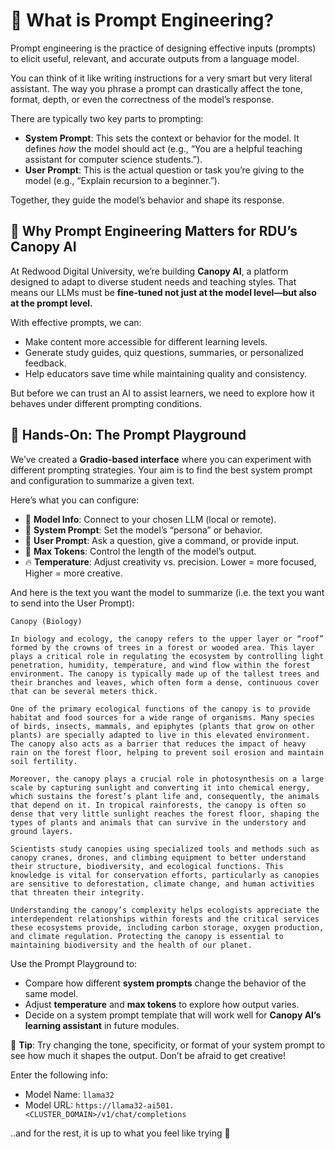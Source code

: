 # 🧠 What is Prompt Engineering?

<div class="terminal-curl"></div>

Prompt engineering is the practice of designing effective inputs (prompts) to elicit useful, relevant, and accurate outputs from a language model.

You can think of it like writing instructions for a very smart but very literal assistant. The way you phrase a prompt can drastically affect the tone, format, depth, or even the correctness of the model’s response.

There are typically two key parts to prompting:

* **System Prompt**: This sets the context or behavior for the model. It defines *how* the model should act (e.g., “You are a helpful teaching assistant for computer science students.”).
* **User Prompt**: This is the actual question or task you’re giving to the model (e.g., “Explain recursion to a beginner.”).

Together, they guide the model’s behavior and shape its response.

## 🎯 Why Prompt Engineering Matters for RDU’s Canopy AI

At Redwood Digital University, we’re building **Canopy AI**, a platform designed to adapt to diverse student needs and teaching styles. That means our LLMs must be **fine-tuned not just at the model level—but also at the prompt level.**

With effective prompts, we can:

* Make content more accessible for different learning levels.
* Generate study guides, quiz questions, summaries, or personalized feedback.
* Help educators save time while maintaining quality and consistency.

But before we can trust an AI to assist learners, we need to explore how it behaves under different prompting conditions.


## 🧪 Hands-On: The Prompt Playground

We’ve created a **Gradio-based interface** where you can experiment with different prompting strategies. Your aim is to find the best system prompt and configuration to summarize a given text.

Here’s what you can configure:

* 🔗 **Model Info**: Connect to your chosen LLM (local or remote).
* 🧾 **System Prompt**: Set the model’s “persona” or behavior.
* 💬 **User Prompt**: Ask a question, give a command, or provide input.
* 🔢 **Max Tokens**: Control the length of the model’s output.
* 🔥 **Temperature**: Adjust creativity vs. precision. Lower = more focused, Higher = more creative.

And here is the text you want the model to summarize (i.e. the text you want to send into the User Prompt):

```
Canopy (Biology)

In biology and ecology, the canopy refers to the upper layer or “roof” formed by the crowns of trees in a forest or wooded area. This layer plays a critical role in regulating the ecosystem by controlling light penetration, humidity, temperature, and wind flow within the forest environment. The canopy is typically made up of the tallest trees and their branches and leaves, which often form a dense, continuous cover that can be several meters thick.

One of the primary ecological functions of the canopy is to provide habitat and food sources for a wide range of organisms. Many species of birds, insects, mammals, and epiphytes (plants that grow on other plants) are specially adapted to live in this elevated environment. The canopy also acts as a barrier that reduces the impact of heavy rain on the forest floor, helping to prevent soil erosion and maintain soil fertility.

Moreover, the canopy plays a crucial role in photosynthesis on a large scale by capturing sunlight and converting it into chemical energy, which sustains the forest’s plant life and, consequently, the animals that depend on it. In tropical rainforests, the canopy is often so dense that very little sunlight reaches the forest floor, shaping the types of plants and animals that can survive in the understory and ground layers.

Scientists study canopies using specialized tools and methods such as canopy cranes, drones, and climbing equipment to better understand their structure, biodiversity, and ecological functions. This knowledge is vital for conservation efforts, particularly as canopies are sensitive to deforestation, climate change, and human activities that threaten their integrity.

Understanding the canopy’s complexity helps ecologists appreciate the interdependent relationships within forests and the critical services these ecosystems provide, including carbon storage, oxygen production, and climate regulation. Protecting the canopy is essential to maintaining biodiversity and the health of our planet.
```

Use the Prompt Playground to:

* Compare how different **system prompts** change the behavior of the same model.
* Adjust **temperature** and **max tokens** to explore how output varies.
* Decide on a system prompt template that will work well for **Canopy AI’s learning assistant** in future modules.

📌 **Tip**: Try changing the tone, specificity, or format of your system prompt to see how much it shapes the output. Don’t be afraid to get creative!

Enter the following info:

- Model Name: `llama32`
- Model URL: `https://llama32-ai501.<CLUSTER_DOMAIN>/v1/chat/completions`

..and for the rest, it is up to what you feel like trying 🧪

<div class="iframe-scroll-container">
  <iframe 
    src="https://gradio-app-ai501.<CLUSTER_DOMAIN>/prompt-playground"  
    width="1600px" 
    height="800px" 
    frameborder="0"
    style="border: 1px solid transparent; border-radius: 1px;">
  </iframe>
</div>
